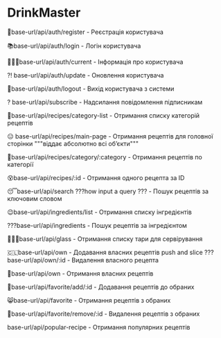 # DrinkMaster

🐋base-url/api/auth/register - Реєстрація користувача

📚base-url/api/auth/login - Логін користувача

👩🏾‍🦰base-url/api/auth/current - Інформація про користувача

?! base-url/api/auth/update - Оновлення користувача

🌟base-url/api/auth/logout - Вихід користувача з системи

? base-url/api/subscribe - Надсилання повідомлення підписникам

🥱base-url/api/recipes/category-list - Отримання списку категорій рецептів

😑 base-url/api/recipes/main-page - Отримання рецептів для головної сторінки """віддає абсолютно всі обʼєкти"""

👺base-url/api/recipes/category/:category - Отримання рецептів по категорії

😵base-url/api/recipes/:id - Отримання одного рецепта за ID

😴base-url/api/search ???how input a query ??? - Пошук рецептів за ключовим словом

😉base-url/api/ingredients/list - Отримання списку інгредієнтів

???base-url/api/ingredients - Пошук рецептів за інгредієнтом

👩🏾‍🦰base-url/api/glass - Отримання списку тари для сервірування

🇨🇱base-url/api/own - Додавання власних рецептів push and slice ???base-url/api/own/:id - Видалення власного рецепта

👿base-url/api/own - Отримання власних рецептів

👀base-url/api/favorite/add/:id - Додавання рецептів до обраних

😸base-url/api/favorite - Отримання рецептів з обраних

🎃base-url/api/favorite/remove/:id - Видалення рецептів з обраних

base-url/api/popular-recipe - Отримання популярних рецептів
